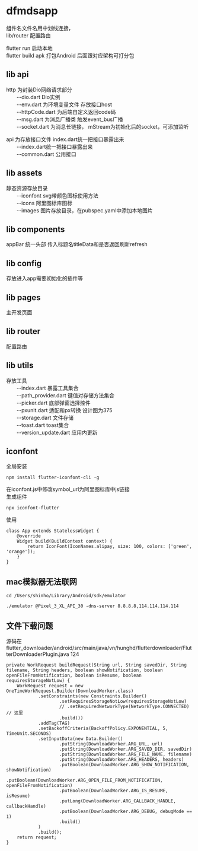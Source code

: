 # dfmdsapp

组件名文件名用中划线连接，  
lib/router 配置路由  

flutter run  启动本地  
flutter build  apk  打包Android  后面跟对应架构可打分包  

## lib api

http 为封装Dio网络请求部分    
　　--dio.dart Dio实例  
　　--env.dart 为环境变量文件  存放接口host  
　　--httpCode.dart 为后端自定义返回code码  
　　--msg.dart 为消息广播类  触发event_bus广播  
　　--socket.dart 为消息长链接， mStream为初始化后的socket，可添加监听  

api 为存放接口文件 index.dart统一把接口暴露出来  
　　--index.dart统一把接口暴露出来  
　　--common.dart 公用接口  

## lib assets

静态资源存放目录   
　　--iconfont  svg带颜色图标使用方法    
　　--icons  阿里图标库图标    
　　--images  图片存放目录，在pubspec.yaml中添加本地图片      

## lib components

appBar 统一头部  传入标题名titleData和是否返回刷新refresh


## lib config

存放进入app需要初始化的插件等 

## lib pages

主开发页面

## lib router

配置路由

## lib utils

存放工具  
　　--index.dart 暴露工具集合    
　　--path_provider.dart 键值对存储方法集合    
　　--picker.dart 底部弹窗选择控件    
　　--pxunit.dart 适配和px转换 设计图为375    
　　--storage.dart 文件存储    
　　--toast.dart toast集合    
　　--version_update.dart 应用内更新    

## iconfont
全局安装
```
npm install flutter-iconfont-cli -g
```
在iconfont.js中修改symbol_url为阿里图标库中js链接  
生成组件
```
npx iconfont-flutter
```
使用
```
class App extends StatelessWidget {
    @override
    Widget build(BuildContext context) {
        return IconFont(IconNames.alipay, size: 100, colors: ['green', 'orange']);
    }
}
```
## mac模拟器无法联网
```
cd /Users/shinho/Library/Android/sdk/emulator
```
```
./emulator @Pixel_3_XL_API_30 -dns-server 8.8.8.8,114.114.114.114
```
## 文件下载问题
源码在flutter_downloader/android/src/main/java/vn/hunghd/flutterdownloader/FlutterDownloaderPlugin.java 124
```
private WorkRequest buildRequest(String url, String savedDir, String filename, String headers, boolean showNotification, boolean openFileFromNotification, boolean isResume, boolean requiresStorageNotLow) {
    WorkRequest request = new OneTimeWorkRequest.Builder(DownloadWorker.class)
            .setConstraints(new Constraints.Builder()
                    .setRequiresStorageNotLow(requiresStorageNotLow)
                    // .setRequiredNetworkType(NetworkType.CONNECTED)  // 这里
                    .build())
            .addTag(TAG)
            .setBackoffCriteria(BackoffPolicy.EXPONENTIAL, 5, TimeUnit.SECONDS)
            .setInputData(new Data.Builder()
                    .putString(DownloadWorker.ARG_URL, url)
                    .putString(DownloadWorker.ARG_SAVED_DIR, savedDir)
                    .putString(DownloadWorker.ARG_FILE_NAME, filename)
                    .putString(DownloadWorker.ARG_HEADERS, headers)
                    .putBoolean(DownloadWorker.ARG_SHOW_NOTIFICATION, showNotification)
                    .putBoolean(DownloadWorker.ARG_OPEN_FILE_FROM_NOTIFICATION, openFileFromNotification)
                    .putBoolean(DownloadWorker.ARG_IS_RESUME, isResume)
                    .putLong(DownloadWorker.ARG_CALLBACK_HANDLE, callbackHandle)
                    .putBoolean(DownloadWorker.ARG_DEBUG, debugMode == 1)
                    .build()
            )
            .build();
    return request;
}
```

